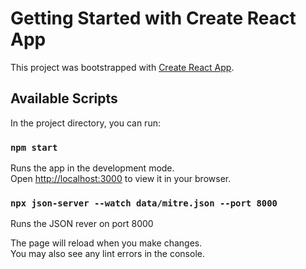 # Getting Started with Create React App

This project was bootstrapped with [Create React App](https://github.com/facebook/create-react-app).

## Available Scripts

In the project directory, you can run:

### `npm start`

Runs the app in the development mode.\
Open [http://localhost:3000](http://localhost:3000) to view it in your browser.

### `npx json-server --watch data/mitre.json --port 8000`
Runs the JSON rever on port 8000

The page will reload when you make changes.\
You may also see any lint errors in the console.
